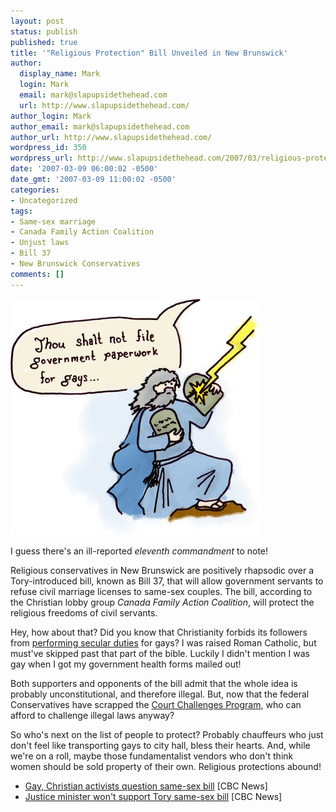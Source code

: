 ```yaml
---
layout: post
status: publish
published: true
title: '"Religious Protection" Bill Unveiled in New Brunswick'
author:
  display_name: Mark
  login: Mark
  email: mark@slapupsidethehead.com
  url: http://www.slapupsidethehead.com/
author_login: Mark
author_email: mark@slapupsidethehead.com
author_url: http://www.slapupsidethehead.com/
wordpress_id: 350
wordpress_url: http://www.slapupsidethehead.com/2007/03/religious-protection/
date: '2007-03-09 06:00:02 -0500'
date_gmt: '2007-03-09 11:00:02 -0500'
categories:
- Uncategorized
tags:
- Same-sex marriage
- Canada Family Action Coalition
- Unjust laws
- Bill 37
- New Brunswick Conservatives
comments: []
---
```

![The Eleventh Commandment](/wp-content/media/2007/03/eleventh-commandment.jpg)

I guess there's an ill-reported _eleventh commandment_ to note!

Religious conservatives in New Brunswick are positively rhapsodic over a Tory-introduced bill, known as Bill 37, that will allow government servants to refuse civil marriage licenses to same-sex couples. The bill, according to the Christian lobby group _Canada Family Action Coalition_, will protect the religious freedoms of civil servants.

Hey, how about that? Did you know that Christianity forbids its followers from [performing secular duties](http://www.slapupsidethehead.com/2007/02/making-wed-gays/ "I probably should have picked a better title for this one, though...") for gays? I was raised Roman Catholic, but must've skipped past that part of the bible. Luckily I didn't mention I was gay when I got my government health forms mailed out!

Both supporters and opponents of the bill admit that the whole idea is probably unconstitutional, and therefore illegal. But, now that the federal Conservatives have scrapped the [Court Challenges Program](http://www.slapupsidethehead.com/2006/09/go-fund-yourself/ "Go fund yourself!"), who can afford to challenge illegal laws anyway?

So who's next on the list of people to protect? Probably chauffeurs who just don't feel like transporting gays to city hall, bless their hearts. And, while we're on a roll, maybe those fundamentalist vendors who don't think women should be sold property of their own. Religious protections abound!

- [Gay, Christian activists question same-sex bill](http://www.cbc.ca/canada/new-brunswick/story/2007/03/06/nb-bill37.html) [CBC News]
- [Justice minister won't support Tory same-sex bill](http://www.cbc.ca/canada/new-brunswick/story/2007/03/08/nb-aboutface.html) [CBC News]
